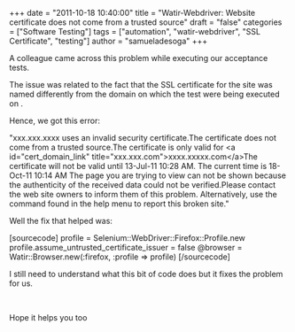 +++
date = "2011-10-18 10:40:00"
title = "Watir-Webdriver: Website certificate does not come from a trusted source"
draft = "false"
categories = ["Software Testing"]
tags = ["automation", "watir-webdriver", "SSL Certificate", "testing"]
author = "samueladesoga"
+++

A colleague came across this problem while executing our acceptance tests.

The issue was related to the fact that the SSL certificate for the site was named differently from the domain on which the test were being executed on .

Hence, we got this error:

"xxx.xxx.xxxx uses an invalid security certificate.The certificate does not come from a trusted source.The certificate is only valid for &lt;a id="cert_domain_link" title="xxx.xxx.com"&gt;xxxx.xxxxx.com&lt;/a&gt;The certificate will not be valid until 13-Jul-11 10:28 AM. The current time is 18-Oct-11 10:14 AM
The page you are trying to view can not be shown because the authenticity of the received data could not be verified.Please contact the web site owners to inform them of this problem. 
Alternatively, use the command found in the help menu to report this broken site."

Well the fix that helped was:

[sourcecode]
profile = Selenium::WebDriver::Firefox::Profile.new
profile.assume_untrusted_certificate_issuer = false
@browser = Watir::Browser.new(:firefox, :profile =&gt; profile)
[/sourcecode]

I still need to understand what this bit of code does but it fixes the problem for us.

&nbsp;

Hope it helps you too

